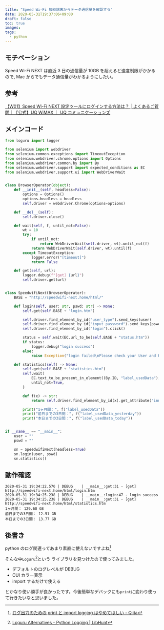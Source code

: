 ```yaml
---
title: "Speed Wi-Fi 接続端末からデータ通信量を確認する"
date: 2020-05-31T19:37:06+09:00
draft: false
toc: true
images:
tags:
  - python
---
```


## モチベーション

Speed Wi-Fi NEXT は直近 3 日の通信量が 10GB を超えると速度制限がかかるので, Mac からでもデータ通信量がわかるようにしたい。

## 参考

[【W01】Speed Wi-Fi NEXT 設定ツールにログインする方法は？ | よくあるご質問｜【公式】UQ WiMAX ｜ UQ コミュニケーションズ](https://faq.uqwimax.jp/faq/show/1613?site_domain=wimax)

## メインコード

```python
from loguru import logger

from selenium import webdriver
from selenium.common.exceptions import TimeoutException
from selenium.webdriver.chrome.options import Options
from selenium.webdriver.common.by import By
from selenium.webdriver.support import expected_conditions as EC
from selenium.webdriver.support.ui import WebDriverWait


class BrowserOperator(object):
    def __init__(self, headless=False):
        options = Options()
        options.headless = headless
        self.driver = webdriver.Chrome(options=options)

    def __del__(self):
        self.driver.close()

    def wait(self, f, until_not=False):
        wt = 10
        try:
            if until_not:
                return WebDriverWait(self.driver, wt).until_not(f)
            return WebDriverWait(self.driver, wt).until(f)
        except TimeoutException:
            logger.error("[timeout]")
            return False

    def get(self, url):
        logger.debug(f"[get] {url}")
        self.driver.get(url)


class SpeedwifiNext(BrowserOperator):
    BASE = "http://speedwifi-next.home/html/"

    def login(self, user: str, pswd: str) -> None:
        self.get(self.BASE + "login.htm")

        self.driver.find_element_by_id("user_type").send_keys(user)
        self.driver.find_element_by_id("input_password").send_keys(pswd)
        self.driver.find_element_by_id("login").click()

        status = self.wait(EC.url_to_be(self.BASE + "status.htm"))
        if status:
            logger.debug("login success")
        else:
            raise Exception("login failed\nPlease check your User and Pass!")

    def statistics(self) -> None:
        self.get(self.BASE + "statistics.htm")
        self.wait(
            EC.text_to_be_present_in_element((By.ID, "label_usedData"), "0 KB"),
            until_not=True,
        )

        def f(x) -> str:
            return self.driver.find_element_by_id(x).get_attribute("innerText")

        print("1ヶ月間：", f("label_usedData"))
        print("前日までの3日間：", f("label_usedData_yesterday"))
        print("本日までの3日間：", f("label_usedData_today"))


if __name__ == "__main__":
    user = ""
    pswd = ""

    sn = SpeedwifiNext(headless=True)
    sn.login(user, pswd)
    sn.statistics()

```

## 動作確認

```
2020-05-31 19:34:22.570 | DEBUG    | __main__:get:31 - [get] http://speedwifi-next.home/html/login.htm
2020-05-31 19:34:25.238 | DEBUG    | __main__:login:47 - login success
2020-05-31 19:34:25.238 | DEBUG    | __main__:get:31 - [get] http://speedwifi-next.home/html/statistics.htm
1ヶ月間： 129.68 GB
前日までの3日間： 12.51 GB
本日までの3日間： 13.77 GB
```

## 後書き

python のログ関連ってあまり素直に使えないですよね[^1]

そんな中`Loguru`[^2]という ライブラリを見つけたので使ってみました。

- デフォルトのログレベルが DEBUG
- CUI カラー表示
- import するだけで使える

とかなり使い勝手が良かったです。今後簡単なデバックにも`print`に変わり使って行きたいなと思いました。

[^1]: [ログ出力のための print と import logging はやめてほしい - Qiita](https://qiita.com/amedama/items/b856b2f30c2f38665701)
[^2]: [Loguru Alternatives - Python Logging | LibHunt](https://python.libhunt.com/loguru-alternatives)
